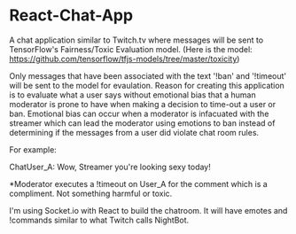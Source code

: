 # React-Chat-App

A chat application similar to Twitch.tv where messages will be sent to TensorFlow's Fairness/Toxic Evaluation model. (Here is the model: https://github.com/tensorflow/tfjs-models/tree/master/toxicity)

Only messages that have been associated with the text '!ban' and '!timeout' will be sent to the model for evaulation. Reason for creating this application is to evaluate what a user says without emotional bias that a human moderator is prone to have when making a decision to time-out a user or ban. Emotional bias can occur when a moderator is infacuated with the streamer which can lead the moderator using emotions to ban instead of determining if the messages from a user did violate chat room rules. 

For example:

ChatUser_A: Wow, Streamer you're looking sexy today! 

*Moderator executes a !timeout on User_A for the comment which is a compliment. Not something harmful or toxic. 

I'm using Socket.io with React to build the chatroom. It will have emotes and !commands similar to what Twitch calls NightBot. 
